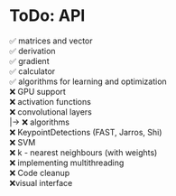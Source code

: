 


<h1>ToDo: API</h1>
       
 ✅ matrices and vector<br>
 ✅ derivation <br>
 ✅ gradient<br>
 ✅ calculator<br>
 ✅ algorithms for learning and optimization<br>
 ❌ GPU support<br>
 ❌ activation functions<br>
 ❌ convolutional layers<br>
     |-> ❌ algorithms<br>
 ❌ KeypointDetections (FAST, Jarros, Shi)<br>
 ❌ SVM<br>
 ❌ k - nearest neighbours (with weights)<br>
 ❌ implementing multithreading<br>
 ❌ Code  cleanup<br>
 ❌visual interface<br>






  
